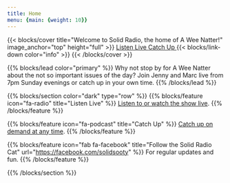 ```yaml
---
title: Home
menu: {main: {weight: 10}}
---
```


{{< blocks/cover title="Welcome to Solid Radio, the home of A Wee Natter!" image_anchor="top" height="full" >}}
<a class="btn btn-lg btn-primary me-3 mb-4" href="/live/">
  Listen Live <i class="fas fa-radio ms-2"></i>
</a>
<a class="btn btn-lg btn-primary me-3 mb-4" href="/on-demand/">
  Catch Up <i class="fas fa-podcast ms-2 "></i>
</a>
{{< blocks/link-down color="info" >}}
{{< /blocks/cover >}}


{{% blocks/lead color="primary" %}}
Why not stop by for A Wee Natter about the not so important issues of the day? Join Jenny and Marc live from 7pm Sunday evenings or catch up in your own time.
{{% /blocks/lead %}}


{{% blocks/section color="dark" type="row" %}}
{{% blocks/feature icon="fa-radio" title="Listen Live" %}}
[Listen to or watch the show live](/live/).
{{% /blocks/feature %}}


{{% blocks/feature icon="fa-podcast" title="Catch Up" %}}
[Catch up on demand at any time](/on-demand/).
{{% /blocks/feature %}}


{{% blocks/feature icon="fab fa-facebook" title="Follow the Solid Radio Cat" url="https://facebook.com/solidsooty" %}}
For regular updates and fun.
{{% /blocks/feature %}}


{{% /blocks/section %}}